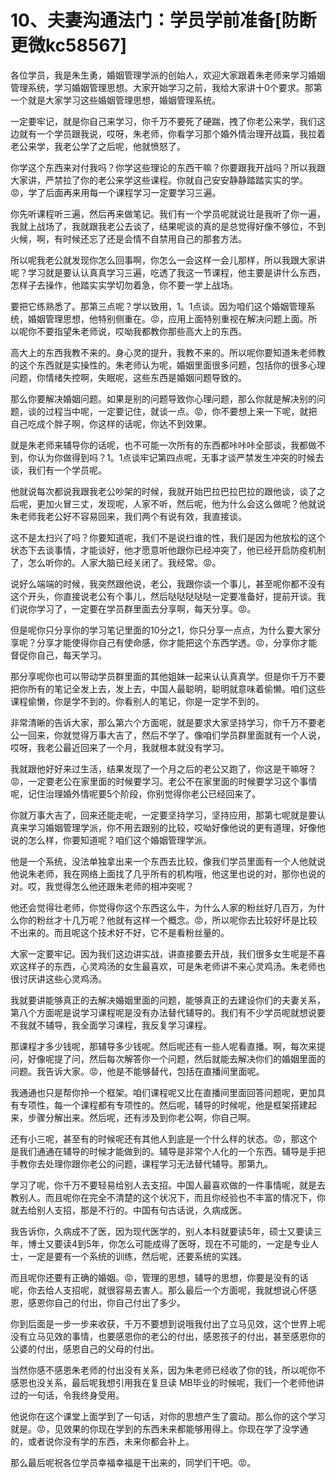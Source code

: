 # 10、夫妻沟通法门：学员学前准备[防断更微kc58567]

各位学员，我是朱生勇，婚姻管理学派的创始人，欢迎大家跟着朱老师来学习婚姻管理系统，学习婚姻管理思想。大家开始学习之前，我给大家讲十0个要求。那第一个就是大家学习这些婚姻管理思想，婚姻管理系统。

一定要牢记，就是你自己来学习，你千万不要死了硬踹，拽了你老公来学，我们这边就有一个学员跟我说，哎呀，朱老师，你看学习那个婚外情治理开战篇，我拉着老公来学，我老公学了之后呢，他就愤怒了。

你学这个东西来对付我吗？你学这些理论的东西干嘛？你要跟我开战吗？所以我跟大家讲，严禁拉了你的老公来学这些课程。你就自己安安静静踏踏实实的学。😡，学了后面再来用每一个课程学习一定要学习三遍。

你先听课程听三遍，然后再来做笔记。我们有一个学员呢就说壮是我听了你一遍，我就上战场了，我就跟我老公去谈了，结果呢谈的真的是总觉得好像不够位，不到火候，啊，有时候还忘了还是会情不自禁用自己的那套方法。

所以呢我老公就发现你怎么回事啊，你怎么一会这样一会儿那样，所以我跟大家讲呢？学习就是要认认真真学习三遍，吃透了我这一节课程，他主要是讲什么东西，怎样子去操作，他踏实实学切勿着急，你不要一学上战场。

要把它练熟悉了。那第三点呢？学以致用，1。1点谈。因为咱们这个婚姻管理系统，婚姻管理思想，他特别侧重在。😡，应用上面特别重视在解决问题上面。所以呢你不要指望朱老师说，哎呦我都教你那些高大上的东西。

高大上的东西我教不来的。身心灵的提升，我教不来的。所以呢你要知道朱老师教的这个东西就是实操性的。朱老师认为呢，婚姻里面很多问题，包括你的很多心理问题，你情绪失控啊，失眠呢，这些东西是婚姻问题导致的。

那么你要解决婚姻问题。如果是别的问题导致你心理问题，那么你就是解决别的问题，谈的过程当中呢，一定要记住，就谈一点。😡，你不要想上来一下呢，就把自己吃成个胖子啊，你这样的话呢，你达不到效果。

就是朱老师来辅导你的话呢，也不可能一次所有的东西都咔咔咔全部谈，我都做不到，你认为你做得到吗？1。1点谈牢记第四点呢，无事才谈严禁发生冲突的时候去谈，我们有一个学员呢。

他就说每次都说我跟我老公吵架的时候，我就开始巴拉巴拉巴拉的跟他谈，谈了之后呢，更加火冒三丈，发现呢，人家不听，然后呢，他为什么会这么做呢？他就说朱老师我老公好不容易回来，我们两个有说有效，我直接谈。

这不是太扫兴了吗？你要知道呢，我们不是说扫谁的性，我们是因为他放松的这个状态下去谈事情，才能谈好，他才愿意听他跟你已经冲突了，他已经开启防疫机制了，怎么听你的。人家大脑已经关闭了。我经常。😡。

说好么端端的时候，我突然跟他说，老公，我跟你谈一个事儿，甚至呢你都不没有这个开头，你直接说老公有个事儿，然后哒哒哒哒哒一定要准备好，提前开谈。我们说你学习了，一定要在学员群里面去分享啊，每天分享。😡。

但是呢你只分享你的学习笔记里面的10分之1，你只分享一点点，为什么要大家分享呢？分享才能使得你自己有使命感，你才能把这个东西学透。😡，分享你才能督促你自己，每天学习。

那分享呢你也可以带动学员群里面的其他姐妹一起来认认真真学。但是你千万不要把你所有的笔记全发上去，发上去，中国人最聪明，聪明就意味着偷懒。咱们这些课程偷懒，你是学不到的。你看别人的笔记，你是一定学不到的。

非常清晰的告诉大家，那么第六个方面呢，就是要求大家坚持学习，你千万不要老公一回来，你就觉得万事大吉了，然后不学了。像咱们学员群里面就有一个人说，哎呀，我老公最近回来了一个月，我就根本就没有学习。

我就跟他好好来过生活，结果发现了一个月之后的老公又跑了，你这是干嘛呀？😡，一定要老公在家里面的时候要学习。老公不在家里面的时候要学习这个事情呢，记住治理婚外情呢要5个阶段，你别觉得你老公已经回来了。

你就万事大吉了，回来还能走呢，一定要坚持学习，坚持应用，那第七呢就是要认真来学习婚姻管理学派，你不用去跟别的比较，哎呦好像他说的更有道理，好像他说的怎么样，你要知道呢？咱们这个婚姻管理学派。

他是一个系统，没法单独拿出来一个东西去比较，像我们学员里面有一个人他就说他说朱老师，我在网络上面找了几乎所有的机构哦，他这里也说的对，那你也说的对。哎，我觉得怎么他还跟朱老师的相冲突呢？

他还会觉得壮老师，你觉得你这个东西这么牛，为什么人家的粉丝好几百万，为什么你的粉丝才十几万呢？他就有这样一个概念。😡，所以呢你去比较好坏是比较不出来的。而且呢这个技术好不好，它不是看粉丝量的。

大家一定要牢记。因为我们这边讲实战，讲直接要去开战，我们很多女生呢是不喜欢这样子的东西，心灵鸡汤的女生最喜欢，可是朱老师讲不来心灵鸡汤。朱老师也很讨厌讲这些心灵鸡汤。

我就要讲能够真正的去解决婚姻里面的问题，能够真正的去建设你们的夫妻关系，第八个方面呢是说学习课程呢是没有办法替代辅导的。我们有不少学员呢就想说要不我就不辅导，我全面学习课程，我反复学习课程。

那课程才多少钱呢，那辅导多少钱呢。然后呢还有一些人呢看直播。啊，每次来提问，好像呢提了问，然后每次解答你一个问题，然后就能去解决你们的婚姻里面的问题。我告诉大家。😡，他是不能够替代，包括在直播间里面呢。

我通通也只是帮你拎一个框架。咱们课程呢又比在直播间里面回答问题呢，更加具有专项性，每一个课程都有专项性的。然后呢，辅导的时候呢，他是框架搭建起来，步骤分解出来。然后呢，还有涉及到你老公啊，你自己啊。

还有小三呢，甚至有的时候呢还有其他人到底是一个什么样的状态。😡，那这个是我们通通在辅导的时候才能做到的。辅导是非常个人化的一个东西。辅导是手把手教你去处理你跟你老公的问题，课程学习无法替代辅导。那第九。

学习了呢，你千万不要轻易给别人去支招。中国人最喜欢做的一件事情呢，就是去教别人。而且呢你在完全不清楚的这个状况下，而且你经验也不丰富的情况下，你就去给别人支招，那是不行的。中国有句古话说，久病成医。

我告诉你，久病成不了医，因为现代医学的，别人本科就要读5年，硕士又要读三年，博士又要读4到5年，你怎么可能成得了医呀，现在不可能的，一定是专业人士，一定是要有一个系统的训练，然后呢，还要系统的实践。

而且呢你还要有正确的婚姻。😡，管理的思想，辅导的思想，你要是没有的话呢，你去给人支招呢，就很容易去害人。那么最后一个方面呢，我就想说心怀感恩，感恩你自己的付出，你自己付出了多少。

你到后面是一步一步来收获，千万不要想到说哦我付出了立马见效，这个世界上呢没有立马见效的事情，也要感恩你的老公的付出，感恩孩子的付出，甚至感恩你的公婆的付出，感恩自己的父母的付出。

当然你感不感恩朱老师的付出没有关系，因为朱老师已经收了你的钱，所以呢你不感恩也没关系，最后呢我想引用我在复旦读 MB毕业的时候呢，我们一个老师他讲过的一句话，令我终身受用。

他说你在这个课堂上面学到了一句话，对你的思想产生了震动。那么你的这个学习就是。😡，见效果的你现在学到的东西未来都能够用得上。你现在学了没学通的，或者说你没有学的东西，未来你都会补上。

那么最后呢祝各位学员幸福幸福是干出来的，同学们干吧。😡。